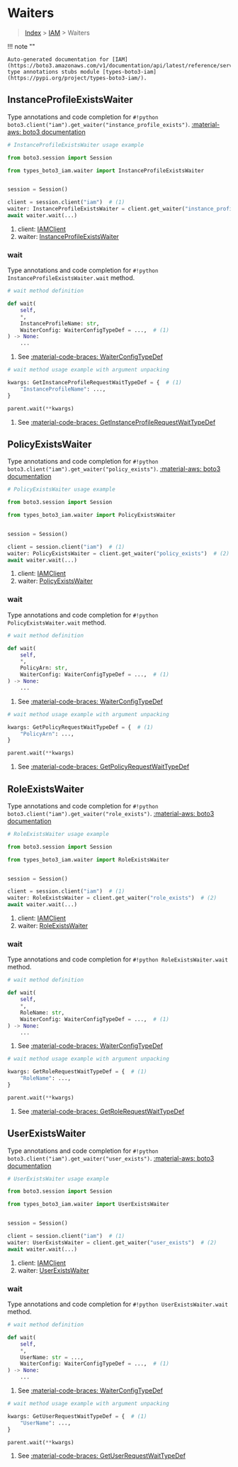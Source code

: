 # Waiters

> [Index](../README.md) > [IAM](./README.md) > Waiters

!!! note ""

    Auto-generated documentation for [IAM](https://boto3.amazonaws.com/v1/documentation/api/latest/reference/services/iam.html#iam)
    type annotations stubs module [types-boto3-iam](https://pypi.org/project/types-boto3-iam/).

## InstanceProfileExistsWaiter

Type annotations and code completion for `#!python boto3.client("iam").get_waiter("instance_profile_exists")`.
[:material-aws: boto3 documentation](https://boto3.amazonaws.com/v1/documentation/api/latest/reference/services/iam/waiter/InstanceProfileExists.html#IAM.Waiter.InstanceProfileExists)

```python
# InstanceProfileExistsWaiter usage example

from boto3.session import Session

from types_boto3_iam.waiter import InstanceProfileExistsWaiter


session = Session()

client = session.client("iam")  # (1)
waiter: InstanceProfileExistsWaiter = client.get_waiter("instance_profile_exists")  # (2)
await waiter.wait(...)
```

1. client: [IAMClient](./client.md)
2. waiter: [InstanceProfileExistsWaiter](./waiters.md#instanceprofileexistswaiter)


### wait

Type annotations and code completion for `#!python InstanceProfileExistsWaiter.wait` method.

```python
# wait method definition

def wait(
    self,
    *,
    InstanceProfileName: str,
    WaiterConfig: WaiterConfigTypeDef = ...,  # (1)
) -> None:
    ...
```

1. See [:material-code-braces: WaiterConfigTypeDef](./type_defs.md#waiterconfigtypedef)


```python
# wait method usage example with argument unpacking

kwargs: GetInstanceProfileRequestWaitTypeDef = {  # (1)
    "InstanceProfileName": ...,
}

parent.wait(**kwargs)
```

1. See [:material-code-braces: GetInstanceProfileRequestWaitTypeDef](./type_defs.md#getinstanceprofilerequestwaittypedef)
## PolicyExistsWaiter

Type annotations and code completion for `#!python boto3.client("iam").get_waiter("policy_exists")`.
[:material-aws: boto3 documentation](https://boto3.amazonaws.com/v1/documentation/api/latest/reference/services/iam/waiter/PolicyExists.html#IAM.Waiter.PolicyExists)

```python
# PolicyExistsWaiter usage example

from boto3.session import Session

from types_boto3_iam.waiter import PolicyExistsWaiter


session = Session()

client = session.client("iam")  # (1)
waiter: PolicyExistsWaiter = client.get_waiter("policy_exists")  # (2)
await waiter.wait(...)
```

1. client: [IAMClient](./client.md)
2. waiter: [PolicyExistsWaiter](./waiters.md#policyexistswaiter)


### wait

Type annotations and code completion for `#!python PolicyExistsWaiter.wait` method.

```python
# wait method definition

def wait(
    self,
    *,
    PolicyArn: str,
    WaiterConfig: WaiterConfigTypeDef = ...,  # (1)
) -> None:
    ...
```

1. See [:material-code-braces: WaiterConfigTypeDef](./type_defs.md#waiterconfigtypedef)


```python
# wait method usage example with argument unpacking

kwargs: GetPolicyRequestWaitTypeDef = {  # (1)
    "PolicyArn": ...,
}

parent.wait(**kwargs)
```

1. See [:material-code-braces: GetPolicyRequestWaitTypeDef](./type_defs.md#getpolicyrequestwaittypedef)
## RoleExistsWaiter

Type annotations and code completion for `#!python boto3.client("iam").get_waiter("role_exists")`.
[:material-aws: boto3 documentation](https://boto3.amazonaws.com/v1/documentation/api/latest/reference/services/iam/waiter/RoleExists.html#IAM.Waiter.RoleExists)

```python
# RoleExistsWaiter usage example

from boto3.session import Session

from types_boto3_iam.waiter import RoleExistsWaiter


session = Session()

client = session.client("iam")  # (1)
waiter: RoleExistsWaiter = client.get_waiter("role_exists")  # (2)
await waiter.wait(...)
```

1. client: [IAMClient](./client.md)
2. waiter: [RoleExistsWaiter](./waiters.md#roleexistswaiter)


### wait

Type annotations and code completion for `#!python RoleExistsWaiter.wait` method.

```python
# wait method definition

def wait(
    self,
    *,
    RoleName: str,
    WaiterConfig: WaiterConfigTypeDef = ...,  # (1)
) -> None:
    ...
```

1. See [:material-code-braces: WaiterConfigTypeDef](./type_defs.md#waiterconfigtypedef)


```python
# wait method usage example with argument unpacking

kwargs: GetRoleRequestWaitTypeDef = {  # (1)
    "RoleName": ...,
}

parent.wait(**kwargs)
```

1. See [:material-code-braces: GetRoleRequestWaitTypeDef](./type_defs.md#getrolerequestwaittypedef)
## UserExistsWaiter

Type annotations and code completion for `#!python boto3.client("iam").get_waiter("user_exists")`.
[:material-aws: boto3 documentation](https://boto3.amazonaws.com/v1/documentation/api/latest/reference/services/iam/waiter/UserExists.html#IAM.Waiter.UserExists)

```python
# UserExistsWaiter usage example

from boto3.session import Session

from types_boto3_iam.waiter import UserExistsWaiter


session = Session()

client = session.client("iam")  # (1)
waiter: UserExistsWaiter = client.get_waiter("user_exists")  # (2)
await waiter.wait(...)
```

1. client: [IAMClient](./client.md)
2. waiter: [UserExistsWaiter](./waiters.md#userexistswaiter)


### wait

Type annotations and code completion for `#!python UserExistsWaiter.wait` method.

```python
# wait method definition

def wait(
    self,
    *,
    UserName: str = ...,
    WaiterConfig: WaiterConfigTypeDef = ...,  # (1)
) -> None:
    ...
```

1. See [:material-code-braces: WaiterConfigTypeDef](./type_defs.md#waiterconfigtypedef)


```python
# wait method usage example with argument unpacking

kwargs: GetUserRequestWaitTypeDef = {  # (1)
    "UserName": ...,
}

parent.wait(**kwargs)
```

1. See [:material-code-braces: GetUserRequestWaitTypeDef](./type_defs.md#getuserrequestwaittypedef)
